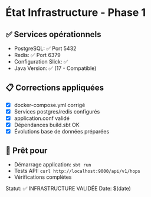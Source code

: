 # État Infrastructure - Phase 1

## ✅ Services opérationnels
- PostgreSQL: ✅ Port 5432
- Redis: ✅ Port 6379  
- Configuration Slick: ✅
- Java Version: ✅ (17 - Compatible)

## 📋 Corrections appliquées
- [x] docker-compose.yml corrigé
- [x] Services postgres/redis configurés
- [x] application.conf validé
- [x] Dépendances build.sbt OK
- [x] Évolutions base de données préparées

## 🚀 Prêt pour
- Démarrage application: `sbt run`
- Tests API: `curl http://localhost:9000/api/v1/hops`
- Vérifications complètes

Statut: ✅ INFRASTRUCTURE VALIDÉE
Date: $(date)

